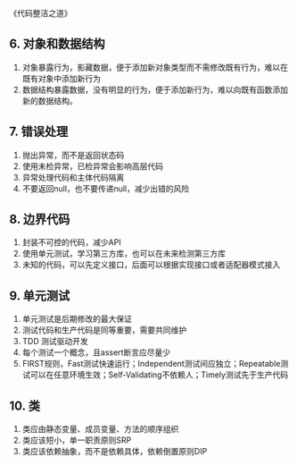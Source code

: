 《代码整洁之道》
## 6. 对象和数据结构
1. 对象暴露行为，影藏数据，便于添加新对象类型而不需修改既有行为，难以在既有对象中添加新行为
2. 数据结构暴露数据，没有明显的行为，便于添加新行为，难以向既有函数添加新的数据结构。

## 7. 错误处理
1. 抛出异常，而不是返回状态码
2. 使用未检异常，已检异常会影响高层代码
3. 异常处理代码和主体代码隔离
4. 不要返回null，也不要传递null，减少出错的风险

## 8. 边界代码
1. 封装不可控的代码，减少API
2. 使用单元测试，学习第三方库，也可以在未来检测第三方库
3. 未知的代码，可以先定义接口，后面可以根据实现接口或者适配器模式接入

## 9. 单元测试
1. 单元测试是后期修改的最大保证
2. 测试代码和生产代码是同等重要，需要共同维护
3. TDD 测试驱动开发
4. 每个测试一个概念，且assert断言应尽量少
5. FIRST规则，Fast测试快速运行；Independent测试间应独立；Repeatable测试可以在任意环境生效；Self-Validating不依赖人；Timely测试先于生产代码

## 10. 类
1. 类应由静态变量、成员变量、方法的顺序组织
2. 类应该短小，单一职责原则SRP
3. 类应该依赖抽象，而不是依赖具体，依赖倒置原则DIP